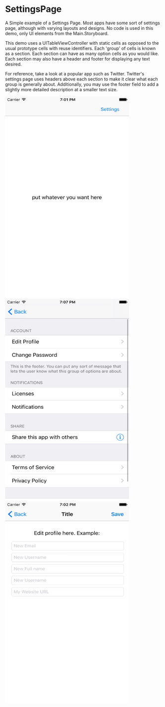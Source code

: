# SettingsPage

A Simple example of a Settings Page. Most apps have some sort of settings page, although with varying layouts and designs. 
No code is used in this demo, only UI elements from the Main.Storyboard.

This demo uses a UITableViewController with static cells as opposed to the usual prototype cells with reuse identifiers. 
Each 'group' of cells is known as a section. Each section can have as many option cells as you would like. Each section may
also have a header and footer for displaying any text desired. 

For reference, take a look at a popular app such as Twitter. Twitter's settings page uses headers above each section to make
it clear what each group is generally about. Additionally, you may use the footer field to add a slightly more detailed description
at a smaller text size.

<img src="HomeScreen.png" height="650px;" width="400px;" />
<img src="SettingsScreen.png" height="650px;" width="400px;" />
<img src="EditProfileScreen.png" height="650px;" width="400px;" />
